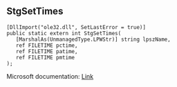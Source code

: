 ## StgSetTimes

```
[DllImport("ole32.dll", SetLastError = true)]
public static extern int StgSetTimes(
   [MarshalAs(UnmanagedType.LPWStr)] string lpszName,
   ref FILETIME pctime,
   ref FILETIME patime,
   ref FILETIME pmtime
);
```

Microsoft documentation: [Link](https://learn.microsoft.com/en-us/windows/win32/api/coml2api/nf-coml2api-stgsettimes)

